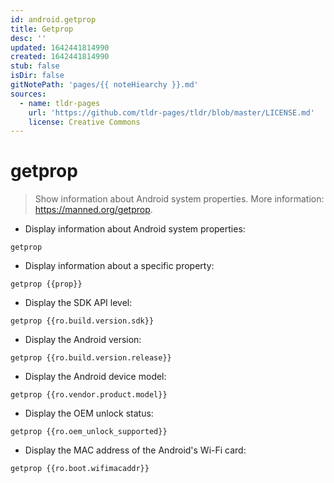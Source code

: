 ```yaml
---
id: android.getprop
title: Getprop
desc: ''
updated: 1642441814990
created: 1642441814990
stub: false
isDir: false
gitNotePath: 'pages/{{ noteHiearchy }}.md'
sources:
  - name: tldr-pages
    url: 'https://github.com/tldr-pages/tldr/blob/master/LICENSE.md'
    license: Creative Commons
---
```

# getprop

> Show information about Android system properties.
> More information: <https://manned.org/getprop>.

- Display information about Android system properties:

`getprop`

- Display information about a specific property:

`getprop {{prop}}`

- Display the SDK API level:

`getprop {{ro.build.version.sdk}}`

- Display the Android version:

`getprop {{ro.build.version.release}}`

- Display the Android device model:

`getprop {{ro.vendor.product.model}}`

- Display the OEM unlock status:

`getprop {{ro.oem_unlock_supported}}`

- Display the MAC address of the Android's Wi-Fi card:

`getprop {{ro.boot.wifimacaddr}}`

